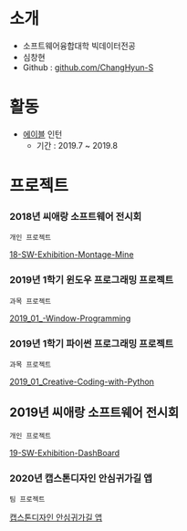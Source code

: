 # 소개

* 소프트웨어융합대학 빅데이터전공
* 심창현
* Github : [github.com/ChangHyun-S](github.com/ChangHyun-S)

# 활동
* [에이블](http://the-able.kr) 인턴
  - 기간 : 2019.7 ~ 2019.8
  
# 프로젝트

### 2018년 씨애랑 소프트웨어 전시회
`개인 프로젝트`

[18-SW-Exhibition-Montage-Mine](https://github.com/ChangHyun-S/18-SW-Exhibition-Montage-Mine)

### 2019년 1학기 윈도우 프로그래밍 프로젝트
`과목 프로젝트`

[2019_01_-Window-Programming](https://github.com/ChangHyun-S/2019_01_-Window-Programming)

### 2019년 1학기 파이썬 프로그래밍 프로젝트
`과목 프로젝트`

[2019_01_Creative-Coding-with-Python](https://github.com/ChangHyun-S/2019_01_Creative-Coding-with-Python)

## 2019년 씨애랑 소프트웨어 전시회
`개인 프로젝트`

[19-SW-Exhibition-DashBoard](https://github.com/ChangHyun-S/19-SW-Exhibition-DashBoard)

### 2020년 캡스톤디자인 안심귀가길 앱
`팀 프로젝트`

[캡스톤디자인 안심귀가길 앱](https://github.com/HallymSSH/SSHAndroid)


